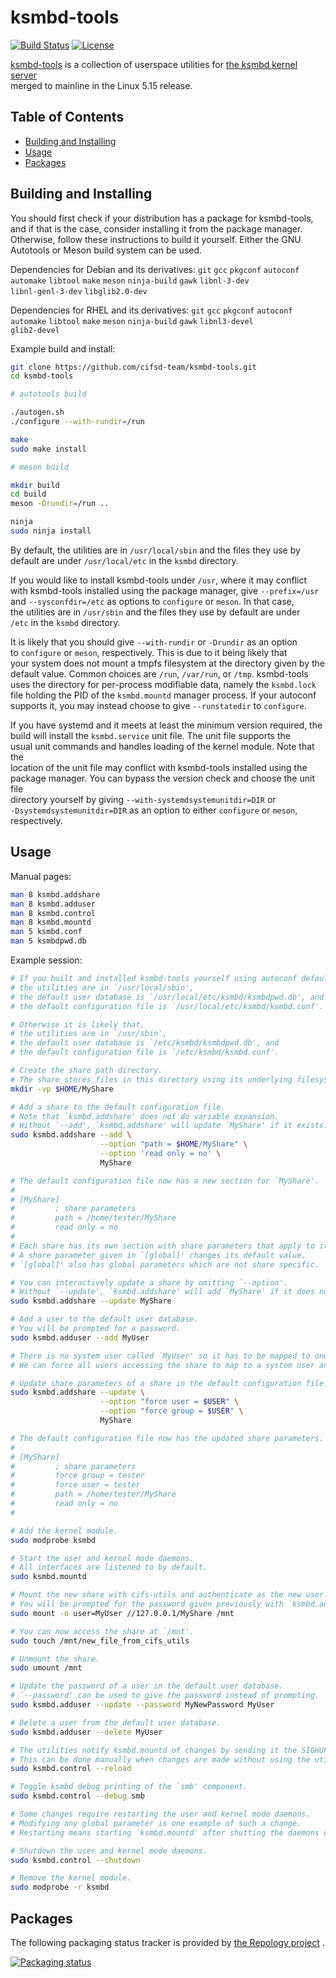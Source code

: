 # ksmbd-tools

[![Build Status](https://app.travis-ci.com/cifsd-team/ksmbd-tools.svg?branch=master)](https://app.travis-ci.com/cifsd-team/ksmbd-tools)
[![License](https://img.shields.io/badge/License-GPL_v2-blue.svg)](https://www.gnu.org/licenses/old-licenses/gpl-2.0.en.html)

[ksmbd-tools](https://github.com/cifsd-team/ksmbd-tools)
is a collection of userspace utilities for
[the ksmbd kernel server](https://www.kernel.org/doc/html/latest/filesystems/smb/ksmbd.html)  
merged to mainline in the Linux 5.15 release.

## Table of Contents

- [Building and Installing](#building-and-installing)
- [Usage](#usage)
- [Packages](#packages)

## Building and Installing

You should first check if your distribution has a package for ksmbd-tools,  
and if that is the case, consider installing it from the package manager.  
Otherwise, follow these instructions to build it yourself. Either the GNU  
Autotools or Meson build system can be used.

Dependencies for Debian and its derivatives: `git` `gcc` `pkgconf` `autoconf`  
`automake` `libtool` `make` `meson` `ninja-build` `gawk` `libnl-3-dev`  
`libnl-genl-3-dev` `libglib2.0-dev`

Dependencies for RHEL and its derivatives: `git` `gcc` `pkgconf` `autoconf`  
`automake` `libtool` `make` `meson` `ninja-build` `gawk` `libnl3-devel`  
`glib2-devel`

Example build and install:
```sh
git clone https://github.com/cifsd-team/ksmbd-tools.git
cd ksmbd-tools

# autotools build

./autogen.sh
./configure --with-rundir=/run

make
sudo make install

# meson build

mkdir build
cd build
meson -Drundir=/run ..

ninja
sudo ninja install
```

By default, the utilities are in `/usr/local/sbin` and the files they use by  
default are under `/usr/local/etc` in the `ksmbd` directory.

If you would like to install ksmbd-tools under `/usr`, where it may conflict  
with ksmbd-tools installed using the package manager, give `--prefix=/usr`  
and `--sysconfdir=/etc` as options to `configure` or `meson`. In that case,  
the utilities are in `/usr/sbin` and the files they use by default are under  
`/etc` in the `ksmbd` directory.

It is likely that you should give `--with-rundir` or `-Drundir` as an option  
to `configure` or `meson`, respectively. This is due to it being likely that  
your system does not mount a tmpfs filesystem at the directory given by the  
default value. Common choices are `/run`, `/var/run`, or `/tmp`. ksmbd-tools  
uses the directory for per-process modifiable data, namely the `ksmbd.lock`  
file holding the PID of the `ksmbd.mountd` manager process. If your autoconf  
supports it, you may instead choose to give `--runstatedir` to `configure`.

If you have systemd and it meets at least the minimum version required, the  
build will install the `ksmbd.service` unit file. The unit file supports the  
usual unit commands and handles loading of the kernel module. Note that the  
location of the unit file may conflict with ksmbd-tools installed using the  
package manager. You can bypass the version check and choose the unit file  
directory yourself by giving `--with-systemdsystemunitdir=DIR` or  
`-Dsystemdsystemunitdir=DIR` as an option to either `configure` or `meson`,  
respectively.

## Usage

Manual pages:
```sh
man 8 ksmbd.addshare
man 8 ksmbd.adduser
man 8 ksmbd.control
man 8 ksmbd.mountd
man 5 ksmbd.conf
man 5 ksmbdpwd.db
```

Example session:
```sh
# If you built and installed ksmbd-tools yourself using autoconf defaults,
# the utilities are in `/usr/local/sbin',
# the default user database is `/usr/local/etc/ksmbd/ksmbdpwd.db', and
# the default configuration file is `/usr/local/etc/ksmbd/ksmbd.conf'.

# Otherwise it is likely that,
# the utilities are in `/usr/sbin',
# the default user database is `/etc/ksmbd/ksmbdpwd.db', and
# the default configuration file is `/etc/ksmbd/ksmbd.conf'.

# Create the share path directory.
# The share stores files in this directory using its underlying filesystem.
mkdir -vp $HOME/MyShare

# Add a share to the default configuration file.
# Note that `ksmbd.addshare' does not do variable expansion.
# Without `--add', `ksmbd.addshare' will update `MyShare' if it exists.
sudo ksmbd.addshare --add \
                    --option "path = $HOME/MyShare" \
                    --option 'read only = no' \
                    MyShare

# The default configuration file now has a new section for `MyShare'.
#
# [MyShare]
#         ; share parameters
#         path = /home/tester/MyShare
#         read only = no
#
# Each share has its own section with share parameters that apply to it.
# A share parameter given in `[global]' changes its default value.
# `[global]' also has global parameters which are not share specific.

# You can interactively update a share by omitting `--option'.
# Without `--update', `ksmbd.addshare' will add `MyShare' if it does not exist.
sudo ksmbd.addshare --update MyShare

# Add a user to the default user database.
# You will be prompted for a password.
sudo ksmbd.adduser --add MyUser

# There is no system user called `MyUser' so it has to be mapped to one.
# We can force all users accessing the share to map to a system user and group.

# Update share parameters of a share in the default configuration file.
sudo ksmbd.addshare --update \
                    --option "force user = $USER" \
                    --option "force group = $USER" \
                    MyShare

# The default configuration file now has the updated share parameters.
#
# [MyShare]
#         ; share parameters
#         force group = tester
#         force user = tester
#         path = /home/tester/MyShare
#         read only = no
#

# Add the kernel module.
sudo modprobe ksmbd

# Start the user and kernel mode daemons.
# All interfaces are listened to by default.
sudo ksmbd.mountd

# Mount the new share with cifs-utils and authenticate as the new user.
# You will be prompted for the password given previously with `ksmbd.adduser'.
sudo mount -o user=MyUser //127.0.0.1/MyShare /mnt

# You can now access the share at `/mnt'.
sudo touch /mnt/new_file_from_cifs_utils

# Unmount the share.
sudo umount /mnt

# Update the password of a user in the default user database.
# `--password' can be used to give the password instead of prompting.
sudo ksmbd.adduser --update --password MyNewPassword MyUser

# Delete a user from the default user database.
sudo ksmbd.adduser --delete MyUser

# The utilities notify ksmbd.mountd of changes by sending it the SIGHUP signal.
# This can be done manually when changes are made without using the utilities.
sudo ksmbd.control --reload

# Toggle ksmbd debug printing of the `smb' component.
sudo ksmbd.control --debug smb

# Some changes require restarting the user and kernel mode daemons.
# Modifying any global parameter is one example of such a change.
# Restarting means starting `ksmbd.mountd' after shutting the daemons down.

# Shutdown the user and kernel mode daemons.
sudo ksmbd.control --shutdown

# Remove the kernel module.
sudo modprobe -r ksmbd
```

## Packages

The following packaging status tracker is provided by
[the Repology project](https://repology.org)
.

[![Packaging status](https://repology.org/badge/vertical-allrepos/ksmbd-tools.svg)](https://repology.org/project/ksmbd-tools/versions)
